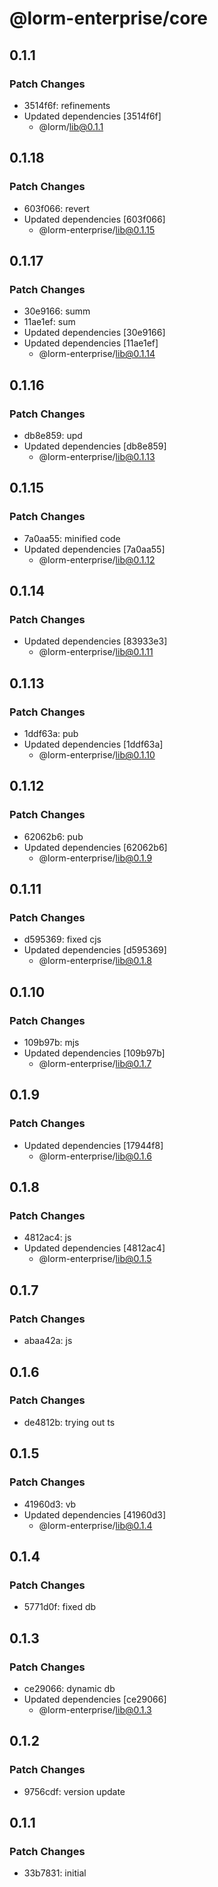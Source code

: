 # @lorm-enterprise/core

## 0.1.1

### Patch Changes

- 3514f6f: refinements
- Updated dependencies [3514f6f]
  - @lorm/lib@0.1.1

## 0.1.18

### Patch Changes

- 603f066: revert
- Updated dependencies [603f066]
  - @lorm-enterprise/lib@0.1.15

## 0.1.17

### Patch Changes

- 30e9166: summ
- 11ae1ef: sum
- Updated dependencies [30e9166]
- Updated dependencies [11ae1ef]
  - @lorm-enterprise/lib@0.1.14

## 0.1.16

### Patch Changes

- db8e859: upd
- Updated dependencies [db8e859]
  - @lorm-enterprise/lib@0.1.13

## 0.1.15

### Patch Changes

- 7a0aa55: minified code
- Updated dependencies [7a0aa55]
  - @lorm-enterprise/lib@0.1.12

## 0.1.14

### Patch Changes

- Updated dependencies [83933e3]
  - @lorm-enterprise/lib@0.1.11

## 0.1.13

### Patch Changes

- 1ddf63a: pub
- Updated dependencies [1ddf63a]
  - @lorm-enterprise/lib@0.1.10

## 0.1.12

### Patch Changes

- 62062b6: pub
- Updated dependencies [62062b6]
  - @lorm-enterprise/lib@0.1.9

## 0.1.11

### Patch Changes

- d595369: fixed cjs
- Updated dependencies [d595369]
  - @lorm-enterprise/lib@0.1.8

## 0.1.10

### Patch Changes

- 109b97b: mjs
- Updated dependencies [109b97b]
  - @lorm-enterprise/lib@0.1.7

## 0.1.9

### Patch Changes

- Updated dependencies [17944f8]
  - @lorm-enterprise/lib@0.1.6

## 0.1.8

### Patch Changes

- 4812ac4: js
- Updated dependencies [4812ac4]
  - @lorm-enterprise/lib@0.1.5

## 0.1.7

### Patch Changes

- abaa42a: js

## 0.1.6

### Patch Changes

- de4812b: trying out ts

## 0.1.5

### Patch Changes

- 41960d3: vb
- Updated dependencies [41960d3]
  - @lorm-enterprise/lib@0.1.4

## 0.1.4

### Patch Changes

- 5771d0f: fixed db

## 0.1.3

### Patch Changes

- ce29066: dynamic db
- Updated dependencies [ce29066]
  - @lorm-enterprise/lib@0.1.3

## 0.1.2

### Patch Changes

- 9756cdf: version update

## 0.1.1

### Patch Changes

- 33b7831: initial
